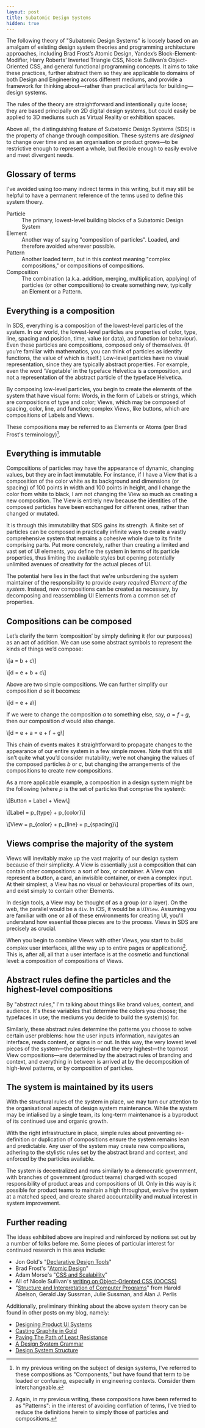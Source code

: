 ```yaml
---
layout: post
title: Subatomic Design Systems
hidden: true
---
```


The following theory of "Subatomic Design Systems" is loosely based on an
amalgam of existing design system theories and programming architecture
approaches, including Brad Frost’s Atomic Design, Yandex’s
Block-Element-Modifier, Harry Roberts’ Inverted Triangle CSS, Nicole Sullivan’s
Object-Oriented CSS, and general functional programming concepts. It aims to
take these practices, further abstract them so they are applicable to domains of
both Design and Engineering across different mediums, and provide a framework
for thinking about—rather than practical artifacts for building—design systems.

The rules of the theory are straightforward and intentionally quite loose; they
are based principally on 2D digital design systems, but could easily be applied
to 3D mediums such as Virtual Reality or exhibition spaces.

Above all, the distinguishing feature of Subatomic Design Systems (SDS) is the
property of change through composition. These systems are _designed_ to change
over time and as an organisation or product grows—to be restrictive enough to
represent a whole, but flexible enough to easily evolve and meet divergent
needs.

## Glossary of terms

I've avoided using too many indirect terms in this writing, but it may still be
helpful to have a permanent reference of the terms used to define this system
thoery.

<dl>
  <dt>Particle</dt>
  <dd>The primary, lowest-level building blocks of a Subatomic Design
  System</dd>

  <dt>Element</dt>
  <dd>Another way of saying "composition of particles". Loaded, and therefore
  avoided wherever possible.</dd>

  <dt>Pattern</dt>
  <dd>Another loaded term, but in this context meaning "complex compositions,"
  or compositions of compositions.</dd>

  <dt>Composition</dt>
  <dd>The combination (a.k.a. addition, merging, multiplication, applying) of
  particles (or other compositions) to create something new, typically an
  Element or a Pattern.</dd>
</dl>

## Everything is a composition

In SDS, everything is a composition of the lowest-level particles of the system.
In our world, the lowest-level particles are properties of color, type, line,
spacing and position, time, value (or data), and function (or behaviour). Even
these particles are compositions, composed only of themselves. (If you’re
familiar with mathematics, you can think of particles as identity functions, the
value of which is itself.) Low-level particles have no visual representation,
since they are typically abstract properties. For example, even the word
‘Vegetable’ in the typeface Helvetica is a composition, and not a representation
of the abstract particle of the typeface Helvetica.

By composing low-level particles, you begin to create the elements of the system
that have visual form: Words, in the form of Labels or strings, which are
compositions of type and color; Views, which may be composed of spacing, color,
line, and function; complex Views, like buttons, which are compositions of
Labels and Views.

These compositions may be referred to as Elements or Atoms (per Brad Frost's
terminology)[^1].

## Everything is immutable

Compositions of particles may have the appearance of dynamic, changing values,
but they are in fact immutable. For instance, if I have a View that is a
composition of the color white as its background and dimensions (or spacing) of
100 points in width and 100 points in height, and I change the color from white
to black, I am not changing the View so much as creating a new composition. The
View is entirely new because the identities of the composed particles have been
exchanged for different ones, rather than changed or mutated.

It is through this immutability that SDS gains its strength. A finite set of
particles can be composed in practically infinite ways to create a vastly
comprehensive system that remains a cohesive whole due to its finite comprising
parts. Put more concretely, rather than creating a limited and vast set of UI
elements, you define the system in terms of its particle properties, thus
limiting the available styles but opening potentially unlimited avenues of
creativity for the actual pieces of UI.

The potential here lies in the fact that we're unburdening the system maintainer
of the responsibility to provide _every required Element of the system_.
Instead, new compositions can be created as necessary, by decomposing and
reassembling UI Elements from a common set of properties.

## Compositions can be composed

Let’s clarify the term ‘composition’ by simply defining it (for our purposes) as
an act of addition. We can use some abstract symbols to represent the kinds of
things we’d compose:

\\[a = b + c\\]

\\[d = e + b + c\\]

Above are two simple compositions. We can further simplify our composition $d$
so it becomes:

\\[d = e + a\\]

If we were to change the composition $a$ to something else, say, $a = f + g$,
then our composition $d$ would also change.

\\[d = e + a = e + f + g\\]

This chain of events makes it straightforward to propagate changes to the
appearance of our entire system in a few simple moves. Note that this still
isn’t quite what you’d consider mutability; we’re not changing the values of the
composed particles $b$ or $c$, but changing the arrangements of the compositions
to create new compositions.

As a more applicable example, a composition in a design system might be the
following (where $p$ is the set of particles that comprise the system):

\\[Button = Label + View\\]

\\[Label = p\_{type} + p\_{color}\\]

\\[View = p\_{color} + p\_{line} + p\_{spacing}\\]

## Views comprise the majority of the system

Views will inevitably make up the vast majority of our design system because of
their simplicity. A View is essentially just a composition that can contain
other compositions: a sort of box, or container. A View can represent a button,
a card, an invisible container, or even a complex input. At their simplest, a
View has no visual or behavioural properties of its own, and exist simply to
contain other Elements.

In design tools, a View may be thought of as a group (or a layer). On the web,
the parallel would be a `div`. In iOS, it would be a `UIView`. Assuming you are
familiar with one or all of these environments for creating UI, you'll
understand how essential those pieces are to the process. Views in SDS are
precisely as crucial.

When you begin to combine Views with other Views, you start to build complex
user interfaces, all the way up to entire pages or applications[^2]. This is,
after all, all that a user interface is at the cosmetic and functional level: a
composition of compositions of Views.

## Abstract rules define the particles and the highest-level compositions

By "abstract rules," I'm talking about things like brand values, context, and
audience. It's these variables that determine the colors you choose; the
typefaces in use; the mediums you decide to build the system(s) for.

Similarly, these abstract rules determine the patterns you choose to solve
certain user problems: how the user inputs information, navigates an interface,
reads content, or signs in or out. In this way, the very lowest level pieces of
the system—the particles—and the very highest—the topmost View compositions—are
determined by the abstract rules of branding and context, and everything in
between is arrived at by the decomposition of high-level patterns, or by
composition of particles.

## The system is maintained by its users

With the structural rules of the system in place, we may turn our attention to
the organisational aspects of design system maintenance. While the system may be
intialised by a single team, its long-term maintenance is a byproduct of its
continued use and organic growth.

With the right infrastructure in place, simple rules about preventing
re-definition or duplication of compositions ensure the system remains lean and
predictable. Any user of the system may create new compositions, adhering to the
stylistic rules set by the abstract brand and context, and enforced by the
particles available.

The system is decentralized and runs similarly to a democratic government, with
branches of government (product teams) charged with scoped responsibility of
product areas and compositions of UI. Only in this way is it possible for
product teams to maintain a high throughput, evolve the system at a matched
speed, and create shared accountability and mutual interest in system
improvement.

## Further reading

The ideas exhibited above are inspired and reinforced by notions set out by a
number of folks before me. Some pieces of particular interest for continued
research in this area include:

- Jon Gold's "[Declarative Design
  Tools](http://jon.gold/2016/06/declarative-design-tools/)"
- Brad Frost's "[Atomic
  Design](http://bradfrost.com/blog/post/atomic-web-design/)"
- Adam Morse's "[CSS and
  Scalability](http://mrmrs.github.io/writing/2016/03/24/scalable-css/)"
- All of Nicole Sullivan's [writing on Object-Oriented CSS
  (OOCSS)](http://www.stubbornella.org/content/category/general/geek/css/oocss-css-geek-general/)
- "[Structure and Interpretation of Computer Programs](http://amzn.to/2CZq9YZ)"
  from Harold Abelson, Gerald Jay Sussman, Julie Sussman, and Alan J. Perlis

Additionally, preliminary thinking about the above system theory can be found
in other posts on my blog, namely:

- [Designing Product UI Systems](/2017/03/29/designing-systems/)
- [Casting Graphite in Gold](/2017/06/02/casting-graphite-in-gold/)
- [Paving The Path of Least Resistance](/2017/06/27/paving-the-path-of-least-resistance/)
- [A Design System Grammar](/2017/07/12/a-design-system-grammar/)
- [Design System Structure](/2017/07/17/design-system-structure/)

[^1]: In my previous writing on the subject of design systems, I've referred to
      these compositions as "Components," but have found that term to be loaded or
      confusing, especially in engineering contexts. Consider them
      interchangeable.
[^2]: Again, in my previous writing, these compositions have been referred to as
      "Patterns": in the interest of avoiding conflation of terms, I've tried to
      reduce the definitions herein to simply those of particles and
      compositions.
